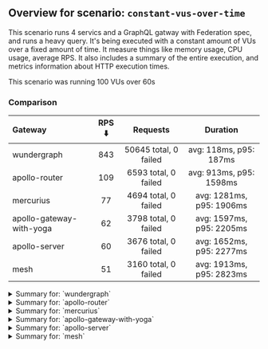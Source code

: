 ## Overview for scenario: `constant-vus-over-time`


This scenario runs 4 servics and a GraphQL gatway with Federation spec, and runs a heavy query. It's being executed with a constant amount of VUs over a fixed amount of time. It measure things like memory usage, CPU usage, average RPS. It also includes a summary of the entire execution, and metrics information about HTTP execution times.


This scenario was running 100 VUs over 60s


### Comparison


| Gateway                  | RPS ⬇️ |       Requests        |         Duration         |
| :----------------------- | :----: | :-------------------: | :----------------------: |
| wundergraph              |  843   | 50645 total, 0 failed |  avg: 118ms, p95: 187ms  |
| apollo-router            |  109   | 6593 total, 0 failed  | avg: 913ms, p95: 1598ms  |
| mercurius                |   77   | 4694 total, 0 failed  | avg: 1281ms, p95: 1906ms |
| apollo-gateway-with-yoga |   62   | 3798 total, 0 failed  | avg: 1597ms, p95: 2205ms |
| apollo-server            |   60   | 3676 total, 0 failed  | avg: 1652ms, p95: 2277ms |
| mesh                     |   51   | 3160 total, 0 failed  | avg: 1913ms, p95: 2823ms |



<details>
  <summary>Summary for: `wundergraph`</summary>

  **K6 Output**




```
     ✓ response code was 200
     ✓ no_errors
     ✓ expected_result

     checks.........................: 100.00% ✓ 151935     ✗ 0    
     data_received..................: 246 MB  4.1 MB/s
     data_sent......................: 60 MB   1.0 MB/s
   ✓ expected_result................: 0.00%   ✓ 0          ✗ 0    
     http_req_blocked...............: avg=20.68µs  min=900ns   med=2.1µs    max=17.54ms  p(90)=3.3µs    p(95)=4µs     
     http_req_connecting............: avg=16.09µs  min=0s      med=0s       max=17.42ms  p(90)=0s       p(95)=0s      
     http_req_duration..............: avg=117.87ms min=19.83ms med=112.09ms max=388.75ms p(90)=167.22ms p(95)=187.44ms
       { expected_response:true }...: avg=117.87ms min=19.83ms med=112.09ms max=388.75ms p(90)=167.22ms p(95)=187.44ms
   ✓ http_req_failed................: 0.00%   ✓ 0          ✗ 50645
     http_req_receiving.............: avg=437.18µs min=17.6µs  med=42.7µs   max=95.72ms  p(90)=225.38µs p(95)=524.77µs
     http_req_sending...............: avg=128.38µs min=6.5µs   med=12.2µs   max=161.25ms p(90)=24.3µs   p(95)=91.71µs 
     http_req_tls_handshaking.......: avg=0s       min=0s      med=0s       max=0s       p(90)=0s       p(95)=0s      
     http_req_waiting...............: avg=117.31ms min=19.72ms med=111.66ms max=388.71ms p(90)=166ms    p(95)=186.57ms
     http_reqs......................: 50645   843.054299/s
     iteration_duration.............: avg=118.53ms min=20.13ms med=112.71ms max=389ms    p(90)=168.07ms p(95)=188.58ms
     iterations.....................: 50645   843.054299/s
   ✓ no_errors......................: 0.00%   ✓ 0          ✗ 0    
     vus............................: 100     min=100      max=100
     vus_max........................: 100     min=100      max=100
```


**Performance Overview**


<img src="https://imagedelivery.net/KYe9TScr4TldYHA48pczVg/e77cc6e2-4801-430a-1c65-2cf8091a7e00/public" alt="Performance Overview" />


**HTTP Overview**


<img src="https://imagedelivery.net/KYe9TScr4TldYHA48pczVg/26d30a13-e024-4694-8c7e-9aaf0adeb100/public" alt="HTTP Overview" />


  </details>

<details>
  <summary>Summary for: `apollo-router`</summary>

  **K6 Output**




```
     ✓ response code was 200
     ✗ no_errors
      ↳  99% — ✓ 6590 / ✗ 3
     ✓ expected_result

     checks.........................: 99.98% ✓ 19776     ✗ 3    
     data_received..................: 32 MB  533 kB/s
     data_sent......................: 7.8 MB 130 kB/s
   ✓ expected_result................: 0.00%  ✓ 0         ✗ 0    
     http_req_blocked...............: avg=164.92µs min=1.3µs   med=2.1µs    max=27.18ms p(90)=3.1µs p(95)=3.7µs  
     http_req_connecting............: avg=157.59µs min=0s      med=0s       max=27.12ms p(90)=0s    p(95)=0s     
     http_req_duration..............: avg=913.27ms min=54.92ms med=848ms    max=3.2s    p(90)=1.36s p(95)=1.59s  
       { expected_response:true }...: avg=913.27ms min=54.92ms med=848ms    max=3.2s    p(90)=1.36s p(95)=1.59s  
   ✓ http_req_failed................: 0.00%  ✓ 0         ✗ 6593 
     http_req_receiving.............: avg=51.08µs  min=21.8µs  med=44.4µs   max=2.36ms  p(90)=71µs  p(95)=78.64µs
     http_req_sending...............: avg=33.63µs  min=7.9µs   med=13µs     max=9.12ms  p(90)=26µs  p(95)=31.2µs 
     http_req_tls_handshaking.......: avg=0s       min=0s      med=0s       max=0s      p(90)=0s    p(95)=0s     
     http_req_waiting...............: avg=913.18ms min=54.87ms med=847.95ms max=3.2s    p(90)=1.36s p(95)=1.59s  
     http_reqs......................: 6593   109.11775/s
     iteration_duration.............: avg=913.74ms min=55.17ms med=848.34ms max=3.21s   p(90)=1.36s p(95)=1.59s  
     iterations.....................: 6593   109.11775/s
   ✓ no_errors......................: 0.00%  ✓ 0         ✗ 0    
     vus............................: 100    min=100     max=100
     vus_max........................: 100    min=100     max=100
```


**Performance Overview**


<img src="https://imagedelivery.net/KYe9TScr4TldYHA48pczVg/455412df-09db-47bf-1d7c-d06656915700/public" alt="Performance Overview" />


**HTTP Overview**


<img src="https://imagedelivery.net/KYe9TScr4TldYHA48pczVg/04d621f5-5cbc-434e-c014-16441bbe0d00/public" alt="HTTP Overview" />


  </details>

<details>
  <summary>Summary for: `mercurius`</summary>

  **K6 Output**




```
     ✓ response code was 200
     ✓ no_errors
     ✓ expected_result

     checks.........................: 100.00% ✓ 14082     ✗ 0    
     data_received..................: 23 MB   381 kB/s
     data_sent......................: 5.6 MB  92 kB/s
   ✓ expected_result................: 0.00%   ✓ 0         ✗ 0    
     http_req_blocked...............: avg=465.2µs  min=1µs      med=2.4µs  max=32.7ms  p(90)=3.4µs  p(95)=7.43µs
     http_req_connecting............: avg=449.28µs min=0s       med=0s     max=32.64ms p(90)=0s     p(95)=0s    
     http_req_duration..............: avg=1.28s    min=330.5ms  med=1.2s   max=3.67s   p(90)=1.51s  p(95)=1.9s  
       { expected_response:true }...: avg=1.28s    min=330.5ms  med=1.2s   max=3.67s   p(90)=1.51s  p(95)=1.9s  
   ✓ http_req_failed................: 0.00%   ✓ 0         ✗ 4694 
     http_req_receiving.............: avg=60.9µs   min=23.5µs   med=59.2µs max=3.94ms  p(90)=79.2µs p(95)=84.9µs
     http_req_sending...............: avg=139.71µs min=6.7µs    med=14.8µs max=15.73ms p(90)=28.5µs p(95)=34µs  
     http_req_tls_handshaking.......: avg=0s       min=0s       med=0s     max=0s      p(90)=0s     p(95)=0s    
     http_req_waiting...............: avg=1.28s    min=330.44ms med=1.2s   max=3.66s   p(90)=1.51s  p(95)=1.9s  
     http_reqs......................: 4694    77.804444/s
     iteration_duration.............: avg=1.28s    min=330.77ms med=1.2s   max=3.7s    p(90)=1.51s  p(95)=1.9s  
     iterations.....................: 4694    77.804444/s
   ✓ no_errors......................: 0.00%   ✓ 0         ✗ 0    
     vus............................: 100     min=100     max=100
     vus_max........................: 100     min=100     max=100
```


**Performance Overview**


<img src="https://imagedelivery.net/KYe9TScr4TldYHA48pczVg/c7760ae7-e79c-45ba-65bc-32aa06fedd00/public" alt="Performance Overview" />


**HTTP Overview**


<img src="https://imagedelivery.net/KYe9TScr4TldYHA48pczVg/a634b249-47ad-4254-cd47-161ec0f52f00/public" alt="HTTP Overview" />


  </details>

<details>
  <summary>Summary for: `apollo-gateway-with-yoga`</summary>

  **K6 Output**




```
     ✓ response code was 200
     ✗ no_errors
      ↳  99% — ✓ 3777 / ✗ 21
     ✓ expected_result

     checks.........................: 99.81% ✓ 11373     ✗ 21   
     data_received..................: 19 MB  307 kB/s
     data_sent......................: 4.5 MB 74 kB/s
   ✓ expected_result................: 0.00%  ✓ 0         ✗ 0    
     http_req_blocked...............: avg=123.23µs min=1.4µs    med=2.29µs max=11.32ms p(90)=3.6µs   p(95)=11.41µs
     http_req_connecting............: avg=112.15µs min=0s       med=0s     max=11.28ms p(90)=0s      p(95)=0s     
     http_req_duration..............: avg=1.59s    min=919.27ms med=1.5s   max=3.73s   p(90)=1.92s   p(95)=2.2s   
       { expected_response:true }...: avg=1.59s    min=919.27ms med=1.5s   max=3.73s   p(90)=1.92s   p(95)=2.2s   
   ✓ http_req_failed................: 0.00%  ✓ 0         ✗ 3798 
     http_req_receiving.............: avg=57.96µs  min=18.8µs   med=54.2µs max=1.02ms  p(90)=78µs    p(95)=85.81µs
     http_req_sending...............: avg=33.17µs  min=8µs      med=13.4µs max=10.06ms p(90)=27.13µs p(95)=32.5µs 
     http_req_tls_handshaking.......: avg=0s       min=0s       med=0s     max=0s      p(90)=0s      p(95)=0s     
     http_req_waiting...............: avg=1.59s    min=919.19ms med=1.5s   max=3.73s   p(90)=1.92s   p(95)=2.2s   
     http_reqs......................: 3798   62.279625/s
     iteration_duration.............: avg=1.59s    min=919.49ms med=1.5s   max=3.73s   p(90)=1.92s   p(95)=2.2s   
     iterations.....................: 3798   62.279625/s
   ✓ no_errors......................: 0.00%  ✓ 0         ✗ 0    
     vus............................: 20     min=20      max=100
     vus_max........................: 100    min=100     max=100
```


**Performance Overview**


<img src="https://imagedelivery.net/KYe9TScr4TldYHA48pczVg/42465e8a-89e7-4d5e-1bcc-8a0fcdba9800/public" alt="Performance Overview" />


**HTTP Overview**


<img src="https://imagedelivery.net/KYe9TScr4TldYHA48pczVg/c1748b17-deb0-42f0-bef5-d9a3f1d96700/public" alt="HTTP Overview" />


  </details>

<details>
  <summary>Summary for: `apollo-server`</summary>

  **K6 Output**




```
     ✓ response code was 200
     ✗ no_errors
      ↳  99% — ✓ 3654 / ✗ 22
     ✗ expected_result
      ↳  99% — ✓ 3674 / ✗ 2

     checks.........................: 99.78% ✓ 11004     ✗ 24   
     data_received..................: 19 MB  305 kB/s
     data_sent......................: 4.4 MB 72 kB/s
   ✓ expected_result................: 0.00%  ✓ 0         ✗ 0    
     http_req_blocked...............: avg=331.03µs min=1.3µs  med=2.29µs max=42.83ms p(90)=4µs    p(95)=11.8µs 
     http_req_connecting............: avg=320.3µs  min=0s     med=0s     max=42.78ms p(90)=0s     p(95)=0s     
     http_req_duration..............: avg=1.65s    min=1.12s  med=1.56s  max=3.98s   p(90)=1.98s  p(95)=2.27s  
       { expected_response:true }...: avg=1.65s    min=1.12s  med=1.56s  max=3.98s   p(90)=1.98s  p(95)=2.27s  
   ✓ http_req_failed................: 0.00%  ✓ 0         ✗ 3676 
     http_req_receiving.............: avg=62.79µs  min=26.7µs med=57.3µs max=1.54ms  p(90)=86.4µs p(95)=95.8µs 
     http_req_sending...............: avg=47.31µs  min=8.6µs  med=14.4µs max=5.41ms  p(90)=29.4µs p(95)=36.32µs
     http_req_tls_handshaking.......: avg=0s       min=0s     med=0s     max=0s      p(90)=0s     p(95)=0s     
     http_req_waiting...............: avg=1.65s    min=1.12s  med=1.56s  max=3.97s   p(90)=1.98s  p(95)=2.27s  
     http_reqs......................: 3676   60.205502/s
     iteration_duration.............: avg=1.65s    min=1.12s  med=1.56s  max=3.98s   p(90)=1.98s  p(95)=2.27s  
     iterations.....................: 3676   60.205502/s
   ✓ no_errors......................: 0.00%  ✓ 0         ✗ 0    
     vus............................: 43     min=43      max=100
     vus_max........................: 100    min=100     max=100
```


**Performance Overview**


<img src="https://imagedelivery.net/KYe9TScr4TldYHA48pczVg/5d79619c-89af-4857-4ac6-795c3709ce00/public" alt="Performance Overview" />


**HTTP Overview**


<img src="https://imagedelivery.net/KYe9TScr4TldYHA48pczVg/faec936b-6386-403c-a640-23f7be028400/public" alt="HTTP Overview" />


  </details>

<details>
  <summary>Summary for: `mesh`</summary>

  **K6 Output**




```
     ✓ response code was 200
     ✗ no_errors
      ↳  99% — ✓ 3155 / ✗ 5
     ✗ expected_result
      ↳  99% — ✓ 3157 / ✗ 3

     checks.........................: 99.91% ✓ 9472      ✗ 8    
     data_received..................: 15 MB  253 kB/s
     data_sent......................: 3.8 MB 62 kB/s
   ✓ expected_result................: 0.00%  ✓ 0         ✗ 0    
     http_req_blocked...............: avg=610.4µs  min=1.2µs  med=2µs    max=33.23ms p(90)=3.3µs   p(95)=14.41µs
     http_req_connecting............: avg=599.27µs min=0s     med=0s     max=33.04ms p(90)=0s      p(95)=0s     
     http_req_duration..............: avg=1.91s    min=1s     med=1.78s  max=3.63s   p(90)=2.38s   p(95)=2.82s  
       { expected_response:true }...: avg=1.91s    min=1s     med=1.78s  max=3.63s   p(90)=2.38s   p(95)=2.82s  
   ✓ http_req_failed................: 0.00%  ✓ 0         ✗ 3160 
     http_req_receiving.............: avg=53.39µs  min=20.9µs med=46.9µs max=7.7ms   p(90)=68.81µs p(95)=80.8µs 
     http_req_sending...............: avg=114.23µs min=7.3µs  med=12.3µs max=10.58ms p(90)=26.81µs p(95)=32.5µs 
     http_req_tls_handshaking.......: avg=0s       min=0s     med=0s     max=0s      p(90)=0s      p(95)=0s     
     http_req_waiting...............: avg=1.91s    min=1s     med=1.78s  max=3.63s   p(90)=2.38s   p(95)=2.82s  
     http_reqs......................: 3160   51.888509/s
     iteration_duration.............: avg=1.91s    min=1s     med=1.78s  max=3.63s   p(90)=2.38s   p(95)=2.82s  
     iterations.....................: 3160   51.888509/s
   ✓ no_errors......................: 0.00%  ✓ 0         ✗ 0    
     vus............................: 100    min=100     max=100
     vus_max........................: 100    min=100     max=100
```


**Performance Overview**


<img src="https://imagedelivery.net/KYe9TScr4TldYHA48pczVg/40a708c0-ce6a-4209-9002-a6f9f0491a00/public" alt="Performance Overview" />


**HTTP Overview**


<img src="https://imagedelivery.net/KYe9TScr4TldYHA48pczVg/37cb6d8e-b859-456c-c2ff-f43783063300/public" alt="HTTP Overview" />


  </details>